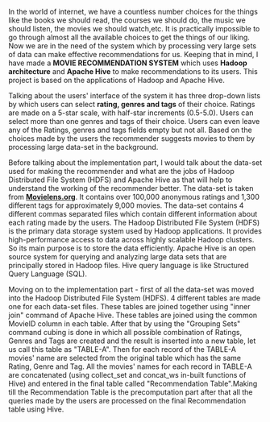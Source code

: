 In the world of internet, we have a countless number choices for the things like the books we should read, the courses we should do, the music we should listen, the movies we should watch,etc. It is practically impossible to go through almost all the available choices to get the things of our liking. 
Now we are in the need of the system which by processing very large sets of data can make effective recommendations for us. 
Keeping that in mind, I have made a <b>MOVIE RECOMMENDATION SYSTEM</b> which uses <b>Hadoop architecture</b> and <b>Apache Hive</b> to make recommendations to its users.
This project is based on the applications of Hadoop and Apache Hive.

Talking about the users' interface of the system it has three drop-down lists by which users can select <b>rating, genres and tags</b> of their choice. Ratings are made on a 5-star scale, with half-star increments (0.5-5.0). Users can select more than one genres and tags of their choice. Users can even leave any of the Ratings, genres and tags fields empty but not all. Based on the choices made by the users the recommender suggests movies to them by processing large data-set in the background. 

Before talking about the implementation part, I would talk about the data-set used for making the recommender and what are the jobs of Hadoop Distributed File System (HDFS) and Apache Hive as that will help to understand the working of the recommender better.
The data-set is taken from <b><a href="https://grouplens.org/datasets/movielens/">Movielens.org</b></a>. It contains over 100,000 anonymous ratings and 1,300 different tags for approximately 9,000 movies. The data-set contains 4 different commas separated files which contain different information about each rating made by the users.
The Hadoop Distributed File System (HDFS) is the primary data storage system used by Hadoop applications. It provides high-performance access to data across highly scalable Hadoop clusters. So its main purpose is to store the data efficiently.
Apache Hive is an open source system for querying and analyzing large data sets that are principally stored in Hadoop files. Hive query language is like Structured Query Language (SQL).

Moving on to the implementation part - 
first of all the data-set was moved into the Hadoop Distributed File System (HDFS). 4 different tables are made one for each data-set files. These tables are joined together using "inner join" command of Apache Hive. These tables are joined using the common MovieID column in each table. After that by using the "Grouping Sets" command cubing is done in which all possible combination of Ratings, Genres and Tags are created and the result is inserted into a new table, let us call this table as "TABLE-A". Then for each record of the TABLE-A movies' name are selected from the original table which has the same Rating, Genre and Tag. All the movies' names for each record in TABLE-A are concatenated (using collect_set and concat_ws in-built functions of Hive) and entered in the final table called "Recommendation Table".Making till the Recommendation Table is the precomputation part after that all the queries made by the users are processed on the final Recommendation table using Hive. 
